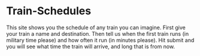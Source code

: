 # Train-Schedules

This site shows you the schedule of any train you can imagine. First give your train a name and destination. Then tell us when the first train runs (in military time please) and how often it run (in minutes please). Hit submit and you will see what time the train will arrive, and long that is from now.
